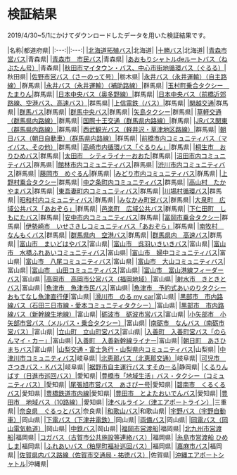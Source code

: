 ﻿# 検証結果

2019/4/30~5/1にかけてダウンロードしたデータを用いた検証結果です。

|名称|都道府県|
|:---:||:---:|
|[北海道拓殖バス](outputs/GTFS_regular_line/)|北海道|
|[十勝バス](outputs/20181101GTFS-dia/)|北海道|
|[青森市営バス](outputs/gtfs-aomoricitybus/)|青森県|
|[青森市　市民バス](outputs/siminbus20190401/)|青森県|
|[あおもりシャトルdeルートバス（ねぶたん号）](outputs/nebutango20190401/)|青森県|
|[秋田市マイタウン・バス、中心市街地循環バス（ぐるる）](outputs/busdata_181001/)|秋田県|
|[佐野市営バス（さーのって号）](outputs/133/)|栃木県|
|[永井バス（永井運輸）（自主路線）](outputs/GTFS_nagaibus-gunma-jp_/)|群馬県|
|[永井バス（永井運輸）（補助路線）](outputs/GTFS_nbaux-gunma-jp_/)|群馬県|
|[玉村町乗合タクシー　たまりん](outputs/GTFS_tamarin-gunma-jp_/)|群馬県|
|[日本中央バス（奥多野線）](outputs/GTFS_OT_/)|群馬県|
|[日本中央バス（前橋近郊路線、空港バス、高速バス）](outputs/GTFS_MB_/)|群馬県|
|[上信電鉄（バス）](outputs/gtfs.1013.joshin_bus/)|群馬県|
|[関越交通](outputs/gtfs.1001.kanetsu_kotu/)|群馬県|
|[群馬バス](outputs/gtfs.1007.gunma_bus/)|群馬県|
|[群馬中央バス](outputs/gtfs.1008.gunma_chuo_bus/)|群馬県|
|[矢島タクシー](outputs/gtfs.1017.yajima_taxi/)|群馬県|
|[草軽交通（群馬県内路線）](outputs/gtfs.2002.kusakaru/)|群馬県|
|[国際十王交通（群馬県内路線）](outputs/gtfs.1103.kokusai_juuou.GMA/)|群馬県|
|[JRバス関東（群馬県内路線）](outputs/gtfs.1302.jr_bus_kanto.GMA/)|群馬県|
|[西武観光バス（軽井沢・草津地区路線）](outputs/gtfs.1115.seibu_kanko.GMA/)|群馬県|
|[朝日バス（朝日自動車）（群馬県内路線）](outputs/gtfs.1106.asahi_bus.GMA/)|群馬県|
|[前橋市内コミュニティバス（マイバス、その他）](outputs/gtfs.1019.maebashishi_com/)|群馬県|
|[高崎市内循環バス「ぐるりん」](outputs/gtfs.1020.takasakishi_com/)|群馬県|
|[桐生市　おりひめバス](outputs/gtfs.1025.kiryushi_com/)|群馬県|
|[太田市　シティライナーおおた](outputs/gtfs.1027.otashi_com/)|群馬県|
|[沼田市内コミュニティバス](outputs/gtfs.1021.numatashi_com/)|群馬県|
|[館林市内コミュニティバス](outputs/gtfs.1024.tatebayashishi_com/)|群馬県|
|[渋川市内コミュニティバス](outputs/gtfs.1018.shibukawashi_com/)|群馬県|
|[藤岡市　めぐるん](outputs/gtfs.1028.fujiokashi_com/)|群馬県|
|[みどり市内コミュニティバス](outputs/gtfs.1031.midorishi_com/)|群馬県|
|[上野村乗合タクシー](outputs/gtfs.1034.uenomura_com/)|群馬県|
|[中之条町内コミュニティバス](outputs/gtfs.1038.nakanojomachi_com/)|群馬県|
|[高山村　たかやまバス](outputs/gtfs.1040.gunma_takayamamura_com/)|群馬県|
|[東吾妻町内コミュニティバス](outputs/gtfs.1041.higashiagatsumamachi_com/)|群馬県|
|[川場村循環バス](outputs/gtfs.1042.kawabamura_com/)|群馬県|
|[昭和村内コミュニティバス](outputs/gtfs.1043.showamura_com/)|群馬県|
|[みなかみ町営バス](outputs/gtfs.1022.minakamimachi_com/)|群馬県|
|[大泉町　広域公共バス「あおぞら」](outputs/gtfs.1048.oizumimachi_com/)|群馬県|
|[邑楽町　広域公共バス](outputs/gtfs.1049.oramachi_com/)|群馬県|
|[下仁田町　しもにたバス](outputs/gtfs.1036.shimonitamachi_com/)|群馬県|
|[安中市内コミュニティバス](outputs/gtfs.1030.annakashi_com/)|群馬県|
|[富岡市乗合タクシー](outputs/gtfs.1029.tomiokashi_com/)|群馬県|
|[伊勢崎市　いせさきしコミュニティバス「あおぞら」](outputs/gtfs.1026.isesakishi_com/)|群馬県|
|[南牧村　なんもくバス](outputs/gtfs.1037.nanmokumura_com/)|群馬県|
|[群馬県内　空港バス](outputs/gtfs.0003.lim.GMA/)|群馬県|
|[群馬県内　高速バス](outputs/gtfs.0002.express.GMA/)|群馬県|
|[富山市　まいどはやバス](outputs/toyamacitymaidohayagtfs20190415/)|富山県|
|[富山市　呉羽いきいきバス](outputs/city-toyama-kureha-gtfs/)|富山県|
|[富山市　水橋ふれあいコミュニティバス](outputs/city-toyama-mizuhashi-gtfs/)|富山県|
|[富山市　婦中コミュニティバス](outputs/toyamacityfuchugtfs20190415/)|富山県|
|[富山市　八尾コミュニティバス](outputs/citytoyamayatsuogtfs20190415/)|富山県|
|[富山市　大山コミュニティバス](outputs/city-toyama-oyama-gtfs/)|富山県|
|[富山市　山田コミュニティバス](outputs/toyamacityyamadagtfs20190415/)|富山県|
|[富山市　富山港線フィーダーバス](outputs/toyamacityfeedergtfs20190415/)|富山県|
|[高岡市　高岡市公営バス（福岡地域）](outputs/city_takaoka_gtfs/)|富山県|
|[射水市　きときとバス](outputs/077434/)|富山県|
|[魚津市　魚津市民バス](outputs/city_uozu_shimin_gtfs/)|富山県|
|[魚津市　予約式あいのりタクシー おもてなし魚津直行便](outputs/city_uozu_omotenashi_gtfs/)|富山県|
|[滑川市　のる my car](outputs/city_namerikawa_gtfs/)|富山県|
|[黒部市　市内路線バス（石田三日市線・愛本コミュニティタクシー）](outputs/city_kurobe_ishida_aimoto_gtfs/)|富山県|
|[黒部市　市内路線バス（新幹線生地線）](outputs/city_kurobe_shinkansen_ikuji_gtfs/)|富山県|
|[砺波市　砺波市営バス](outputs/tonami_gtfs20171101/)|富山県|
|[小矢部市　小矢部市営バス（メルバス・乗合タクシー）](outputs/city_oyabe_gtfs/)|富山県|
|[南砺市　なんバス（南砺市営バス）](outputs/gtfs2019.4-/)|富山県|
|[立山町　立山町営バス](outputs/town_tateyama_gtfs/)|富山県|
|[入善町　入善町営バス「のらんマイ・カー」](outputs/town_nyuzen_noran_gtfs/)|富山県|
|[入善町　入善新幹線ライナー](outputs/town_nyuzen_liner_gtfs/)|富山県|
|[朝日町　あさひまちバス](outputs/town_asahi_gtfs/)|富山県|
|[山梨交通・富士急行・山梨県内コミュニティバス](outputs/yamanashi/)|山梨県|
|[中津川市コミュニティバス](outputs/GTFS/)|岐阜県|
|[北恵那バス（北恵那交通）](outputs/GTFS_2019-03-13_1606_/)|岐阜県|
|[可児市　さつきバス・Ｋバス](outputs/satukibus_kbus/)|岐阜県|
|[裾野市自主運行バス すそのーる](outputs/GTFS__2_/)|静岡県|
|[くるりんばす（日進市巡回バス）](outputs/kururin-gtfs/)|愛知県|
|[豊橋市「地域生活」バス・タクシー（コミュニティバス）](outputs/toyohashi_community_bus/)|愛知県|
|[尾張旭市営バス　あさぴー号](outputs/gtfs_owariasahi/)|愛知県|
|[碧南市　くるくるバス](outputs/GFTS_hekinan/)|愛知県|
|[豊橋鉄道市内線](outputs/toyohashitetsudou/)|愛知県|
|[豊田市　とよたおいでんバス](outputs/toyota_kikan_GTFS/)|愛知県|
|[豊田市　地域バス（10路線）](outputs/toyota_chiiki_GTFS/)|愛知県|
|[津ベルライン（津エアポートライン）](outputs/GTFS_TSUAIRPORTLINE/)|三重県|
|[奈良県　ぐるっとバス](outputs/GTFS_2019-04-01_04-16-correct_errors_/)|奈良県|
|[和歌山バス](outputs/wakayama/)|和歌山県|
|[宇野バス（宇野自動車）](outputs/GTFS-JP/)|岡山県|
|[下電バス（下津井電鉄）](outputs/GTFS-JP__1_/)|岡山県|
|[両備バス](outputs/ryobi/)|岡山県|
|[岡電バス（岡山電気軌道）](outputs/okaden/)|岡山県|
|[中鉄バス](outputs/chutetsu/)|岡山県|
|[福岡市営渡船](outputs/fukuokasiei_tosen_GTFSfeeds/)|福岡県|
|[北九州市営渡船](outputs/401005_shieitosengtfs/)|福岡県|
|[コガバス（古賀市公共施設等連絡バス）](outputs/gtfs-jp3141gtfs-jp.zip/)|福岡県|
|[糸島市営渡船 ひめしま](outputs/402303tosengtfs/)|福岡県|
|[ふれあいバス（粕屋町福祉巡回バス）](outputs/403491_fureaibus_gtfs_20190401/)|福岡県|
|[嘉麻市バス](outputs/kamacitybus190401/)|福岡県|
|[佐賀県内バス路線（佐賀市交通局・祐徳バス）](outputs/saga-current/)|佐賀県|
|[沖縄エアポートシャトル](outputs/GTFS_2019-03-25_1541_/)|沖縄県|
